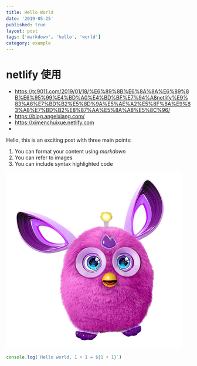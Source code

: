 ```yaml
---
title: Hello World
date: '2019-05-25'
published: true
layout: post
tags: ['markdown', 'hello', 'world']
category: example
---
```


# netlify 使用
- https://tc9011.com/2019/01/18/%E6%89%8B%E6%8A%8A%E6%89%8B%E6%95%99%E4%BD%A0%E4%BD%BF%E7%94%A8netlify%E9%83%A8%E7%BD%B2%E5%8D%9A%E5%AE%A2%E5%8F%8A%E9%83%A8%E7%BD%B2%E8%87%AA%E5%8A%A8%E5%8C%96/
- https://blog.angelxiang.com/
- https://ximenchuixue.netlify.com
-
Hello, this is an exciting post with three main points:

1. You can format your content using _markdown_
2. You can refer to images
3. You can include syntax highlighted code

![Furby](../assets/furby.png)

```js
console.log(`Hello world, 1 + 1 = ${1 + 1}`)
```
